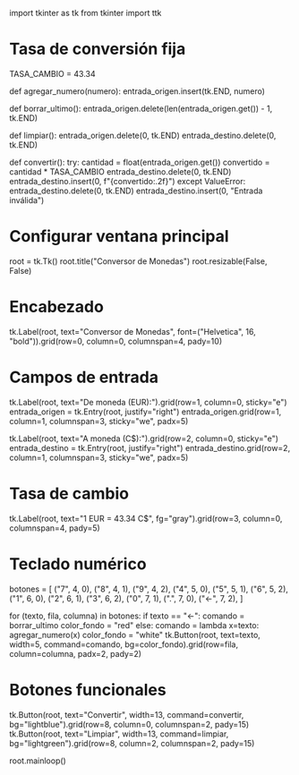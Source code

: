 import tkinter as tk
from tkinter import ttk

# Tasa de conversión fija
TASA_CAMBIO = 43.34

def agregar_numero(numero):
    entrada_origen.insert(tk.END, numero)

def borrar_ultimo():
    entrada_origen.delete(len(entrada_origen.get()) - 1, tk.END)

def limpiar():
    entrada_origen.delete(0, tk.END)
    entrada_destino.delete(0, tk.END)

def convertir():
    try:
        cantidad = float(entrada_origen.get())
        convertido = cantidad * TASA_CAMBIO
        entrada_destino.delete(0, tk.END)
        entrada_destino.insert(0, f"{convertido:.2f}")
    except ValueError:
        entrada_destino.delete(0, tk.END)
        entrada_destino.insert(0, "Entrada inválida")

# Configurar ventana principal
root = tk.Tk()
root.title("Conversor de Monedas")
root.resizable(False, False)

# Encabezado
tk.Label(root, text="Conversor de Monedas", font=("Helvetica", 16, "bold")).grid(row=0, column=0, columnspan=4, pady=10)

# Campos de entrada
tk.Label(root, text="De moneda (EUR):").grid(row=1, column=0, sticky="e")
entrada_origen = tk.Entry(root, justify="right")
entrada_origen.grid(row=1, column=1, columnspan=3, sticky="we", padx=5)

tk.Label(root, text="A moneda (C$):").grid(row=2, column=0, sticky="e")
entrada_destino = tk.Entry(root, justify="right")
entrada_destino.grid(row=2, column=1, columnspan=3, sticky="we", padx=5)

# Tasa de cambio
tk.Label(root, text="1 EUR = 43.34 C$", fg="gray").grid(row=3, column=0, columnspan=4, pady=5)

# Teclado numérico
botones = [
    ("7", 4, 0), ("8", 4, 1), ("9", 4, 2),
    ("4", 5, 0), ("5", 5, 1), ("6", 5, 2),
    ("1", 6, 0), ("2", 6, 1), ("3", 6, 2),
    ("0", 7, 1), (".", 7, 0), ("←", 7, 2),
]

for (texto, fila, columna) in botones:
    if texto == "←":
        comando = borrar_ultimo
        color_fondo = "red"
    else:
        comando = lambda x=texto: agregar_numero(x)
        color_fondo = "white"
    tk.Button(root, text=texto, width=5, command=comando, bg=color_fondo).grid(row=fila, column=columna, padx=2, pady=2)

# Botones funcionales
tk.Button(root, text="Convertir", width=13, command=convertir, bg="lightblue").grid(row=8, column=0, columnspan=2, pady=15)
tk.Button(root, text="Limpiar", width=13, command=limpiar, bg="lightgreen").grid(row=8, column=2, columnspan=2, pady=15)

root.mainloop()
